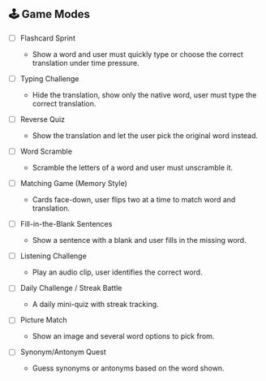 ## 🕹️ Game Modes

- [ ] Flashcard Sprint
  - Show a word and user must quickly type or choose the correct translation under time pressure.

- [ ] Typing Challenge
  - Hide the translation, show only the native word, user must type the correct translation.

- [ ] Reverse Quiz
  - Show the translation and let the user pick the original word instead.

- [ ] Word Scramble
  - Scramble the letters of a word and user must unscramble it.

- [ ] Matching Game (Memory Style)
  - Cards face-down, user flips two at a time to match word and translation.

- [ ] Fill-in-the-Blank Sentences
  - Show a sentence with a blank and user fills in the missing word.

- [ ] Listening Challenge
  - Play an audio clip, user identifies the correct word.

- [ ] Daily Challenge / Streak Battle
  - A daily mini-quiz with streak tracking.

- [ ] Picture Match
  - Show an image and several word options to pick from.

- [ ] Synonym/Antonym Quest
  - Guess synonyms or antonyms based on the word shown.
